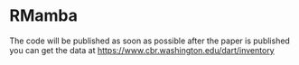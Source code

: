 # RMamba
The code will be published as soon as possible after the paper is published
you can get the data at https://www.cbr.washington.edu/dart/inventory
